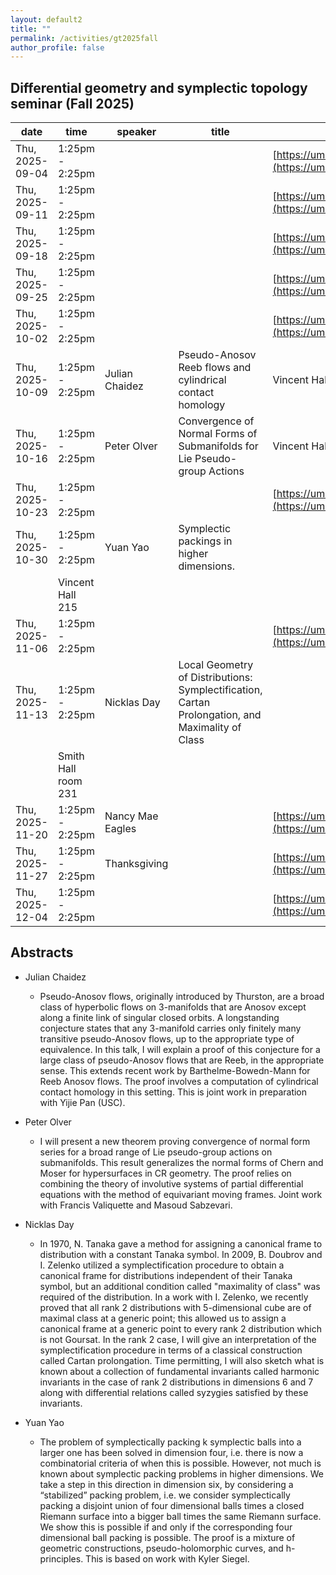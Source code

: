 ```yaml
---
layout: default2
title: ""
permalink: /activities/gt2025fall
author_profile: false
---
```


## Differential geometry and symplectic topology seminar (Fall 2025)

| date           | time            | speaker       | title | location |
| -------------- | --------------- | ------------- | ----- | -------- |
| Thu, 2025-09-04 | 1:25pm - 2:25pm |               |       |[https://umn.zoom.us/j/92113794726](https://umn.zoom.us/j/92113794726) |
| Thu, 2025-09-11 | 1:25pm - 2:25pm |               |       |[https://umn.zoom.us/j/92113794726](https://umn.zoom.us/j/92113794726) |
| Thu, 2025-09-18 | 1:25pm - 2:25pm |               |       |[https://umn.zoom.us/j/92113794726](https://umn.zoom.us/j/92113794726) |
| Thu, 2025-09-25 | 1:25pm - 2:25pm |               |       |[https://umn.zoom.us/j/92113794726](https://umn.zoom.us/j/92113794726) |
| Thu, 2025-10-02 | 1:25pm - 2:25pm |               |       |[https://umn.zoom.us/j/92113794726](https://umn.zoom.us/j/92113794726) |
| Thu, 2025-10-09 | 1:25pm - 2:25pm | Julian Chaidez | Pseudo-Anosov Reeb flows and cylindrical contact homology   | Vincent Hall 215 |
| Thu, 2025-10-16 | 1:25pm - 2:25pm |      Peter Olver         |    Convergence of Normal Forms of Submanifolds for Lie Pseudo-group Actions   | Vincent Hall 215 |
| Thu, 2025-10-23 | 1:25pm - 2:25pm |               |       |[https://umn.zoom.us/j/92113794726](https://umn.zoom.us/j/92113794726) |
| Thu, 2025-10-30 | 1:25pm - 2:25pm |     Yuan Yao  |   Symplectic packings in higher dimensions.
    |Vincent Hall 215|
| Thu, 2025-11-06 | 1:25pm - 2:25pm |               |       |[https://umn.zoom.us/j/92113794726](https://umn.zoom.us/j/92113794726) |
| Thu, 2025-11-13 | 1:25pm - 2:25pm |  Nicklas Day      |  Local Geometry of Distributions: Symplectification, Cartan Prolongation, and Maximality of Class
    |  Smith Hall room 231 |
| Thu, 2025-11-20 | 1:25pm - 2:25pm |  Nancy Mae Eagles |       |[https://umn.zoom.us/j/92113794726](https://umn.zoom.us/j/92113794726) |
| Thu, 2025-11-27 | 1:25pm - 2:25pm | Thanksgiving  |       |[https://umn.zoom.us/j/92113794726](https://umn.zoom.us/j/92113794726) |
| Thu, 2025-12-04 | 1:25pm - 2:25pm |               |       |[https://umn.zoom.us/j/92113794726](https://umn.zoom.us/j/92113794726) |

## Abstracts

- Julian Chaidez

  - Pseudo-Anosov flows, originally introduced by Thurston, are a broad class of hyperbolic flows on 3-manifolds that are Anosov except along a finite link of singular closed orbits. A longstanding conjecture states that any 3-manifold carries only finitely many transitive pseudo-Anosov flows, up to the appropriate type of equivalence. In this talk, I will explain a proof of this conjecture for a large class of pseudo-Anosov flows that are Reeb, in the appropriate sense. This extends recent work by Barthelme-Bowedn-Mann for Reeb Anosov flows. The proof involves a computation of cylindrical contact homology in this setting. This is joint work in preparation with Yijie Pan (USC).

- Peter Olver

  - I will present a new theorem proving convergence of normal form series for a broad range of Lie pseudo-group actions on submanifolds.  This result generalizes the normal forms of Chern and Moser for hypersurfaces in CR geometry.  The proof relies on combining the theory of involutive systems of partial differential equations with the method of equivariant moving frames.  Joint work with Francis Valiquette and Masoud Sabzevari. 

- Nicklas Day

  - In 1970, N. Tanaka gave a method for assigning a canonical frame to distribution with a constant Tanaka symbol. In 2009, B. Doubrov and I. Zelenko utilized a symplectification procedure to obtain a canonical frame for distributions independent of their Tanaka symbol, but an additional condition called "maximality of class" was required of the distribution. In a work with I. Zelenko, we recently proved that all rank 2 distributions with 5-dimensional cube are of maximal class at a generic point; this allowed us to assign a canonical frame at a generic point to every rank 2 distribution which is not Goursat. In the rank 2 case, I will give an interpretation of the symplectification procedure in terms of a classical construction called Cartan prolongation. Time permitting, I will also sketch what is known about a collection of fundamental invariants called harmonic invariants in the case of rank 2 distributions in dimensions 6 and 7 along with differential relations called syzygies satisfied by these invariants.

- Yuan Yao

  - The problem of symplectically packing k symplectic balls into a larger one has been solved in dimension four, i.e. there is now a combinatorial criteria of when this is possible. However, not much is known about symplectic packing problems in higher dimensions. We take a step in this direction in dimension six, by considering a “stabilized” packing problem, i.e. we consider symplectically packing a disjoint union of  four dimensional balls times a closed Riemann surface into a bigger ball times the same Riemann surface. We show this is possible if and only if the corresponding four dimensional ball packing is possible. The proof is a mixture of geometric constructions, pseudo-holomorphic curves, and h-principles. This is based on work with Kyler Siegel.
